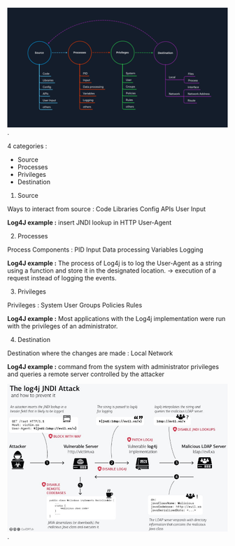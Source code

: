 ![Concepts of attacks](attack_concept2.png).

4 categories :
- Source
- Processes
- Privileges
- Destination

1) Source

Ways to interact from source :
Code
Libraries
Config
APIs
User Input

**Log4J example :**
insert JNDI lookup in HTTP User-Agent

2) Processes

Process Components :
PID
Input
Data processing	
Variables
Logging

**Log4J example :**
The process of Log4j is to log the User-Agent as a string using a function and store it in the designated location. 
-> execution of a request instead of logging the events.

3) Privileges

Privileges :
System
User
Groups
Policies
Rules

**Log4J example :**
Most applications with the Log4j implementation were run with the privileges of an administrator. 

4) Destination

Destination where the changes are made :
Local
Network

**Log4J example :**
command from the system with administrator privileges and queries a remote server controlled by the attacker

![Log4J Attack](log4jattack.png).
